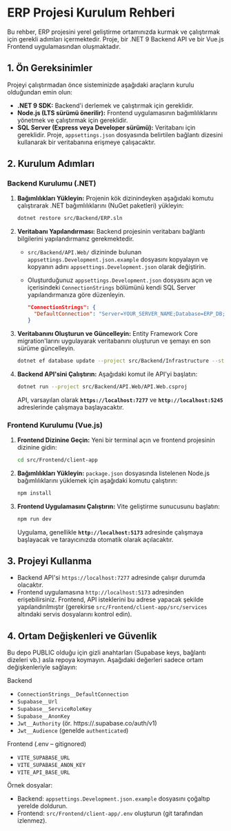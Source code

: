 # ERP Projesi Kurulum Rehberi

Bu rehber, ERP projesini yerel geliştirme ortamınızda kurmak ve çalıştırmak için gerekli adımları içermektedir. Proje, bir .NET 9 Backend API ve bir Vue.js Frontend uygulamasından oluşmaktadır.

## 1. Ön Gereksinimler

Projeyi çalıştırmadan önce sisteminizde aşağıdaki araçların kurulu olduğundan emin olun:

- **.NET 9 SDK:** Backend'i derlemek ve çalıştırmak için gereklidir.
- **Node.js (LTS sürümü önerilir):** Frontend uygulamasının bağımlılıklarını yönetmek ve çalıştırmak için gereklidir.
- **SQL Server (Express veya Developer sürümü):** Veritabanı için gereklidir. Proje, `appsettings.json` dosyasında belirtilen bağlantı dizesini kullanarak bir veritabanına erişmeye çalışacaktır.

## 2. Kurulum Adımları

### Backend Kurulumu (.NET)

1.  **Bağımlılıkları Yükleyin:**
    Projenin kök dizinindeyken aşağıdaki komutu çalıştırarak .NET bağımlılıklarını (NuGet paketleri) yükleyin:

    ```bash
    dotnet restore src/Backend/ERP.sln
    ```

2.  **Veritabanı Yapılandırması:**
    Backend projesinin veritabanı bağlantı bilgilerini yapılandırmanız gerekmektedir.

    -   `src/Backend/API.Web/` dizininde bulunan `appsettings.Development.json.example` dosyasını kopyalayın ve kopyanın adını `appsettings.Development.json` olarak değiştirin.
    -   Oluşturduğunuz `appsettings.Development.json` dosyasını açın ve içerisindeki `ConnectionStrings` bölümünü kendi SQL Server yapılandırmanıza göre düzenleyin.

        ```json
        "ConnectionStrings": {
          "DefaultConnection": "Server=YOUR_SERVER_NAME;Database=ERP_DB;Trusted_Connection=True;TrustServerCertificate=True;"
        }
        ```

3.  **Veritabanını Oluşturun ve Güncelleyin:**
    Entity Framework Core migration'larını uygulayarak veritabanını oluşturun ve şemayı en son sürüme güncelleyin.

    ```bash
    dotnet ef database update --project src/Backend/Infrastructure --startup-project src/Backend/API.Web
    ```

4.  **Backend API'sini Çalıştırın:**
    Aşağıdaki komut ile API'yi başlatın:

    ```bash
    dotnet run --project src/Backend/API.Web/API.Web.csproj
    ```

    API, varsayılan olarak **`https://localhost:7277`** ve **`http://localhost:5245`** adreslerinde çalışmaya başlayacaktır.

### Frontend Kurulumu (Vue.js)

1.  **Frontend Dizinine Geçin:**
    Yeni bir terminal açın ve frontend projesinin dizinine gidin:

    ```bash
    cd src/Frontend/client-app
    ```

2.  **Bağımlılıkları Yükleyin:**
    `package.json` dosyasında listelenen Node.js bağımlılıklarını yüklemek için aşağıdaki komutu çalıştırın:

    ```bash
    npm install
    ```

3.  **Frontend Uygulamasını Çalıştırın:**
    Vite geliştirme sunucusunu başlatın:

    ```bash
    npm run dev
    ```

    Uygulama, genellikle **`http://localhost:5173`** adresinde çalışmaya başlayacak ve tarayıcınızda otomatik olarak açılacaktır.

## 3. Projeyi Kullanma

-   Backend API'si `https://localhost:7277` adresinde çalışır durumda olacaktır.
-   Frontend uygulamasına `http://localhost:5173` adresinden erişebilirsiniz. Frontend, API isteklerini bu adrese yapacak şekilde yapılandırılmıştır (gerekirse `src/Frontend/client-app/src/services` altındaki servis dosyalarını kontrol edin).

## 4. Ortam Değişkenleri ve Güvenlik

Bu depo PUBLIC olduğu için gizli anahtarları (Supabase keys, bağlantı dizeleri vb.) asla repoya koymayın. Aşağıdaki değerleri sadece ortam değişkenleriyle sağlayın:

Backend
- `ConnectionStrings__DefaultConnection`
- `Supabase__Url`
- `Supabase__ServiceRoleKey`
- `Supabase__AnonKey`
- `Jwt__Authority` (ör. https://<PROJE-REF>.supabase.co/auth/v1)
- `Jwt__Audience` (genelde `authenticated`)

Frontend (.env – gitignored)
- `VITE_SUPABASE_URL`
- `VITE_SUPABASE_ANON_KEY`
- `VITE_API_BASE_URL`

Örnek dosyalar:
- Backend: `appsettings.Development.json.example` dosyasını çoğaltıp yerelde doldurun.
- Frontend: `src/Frontend/client-app/.env` oluşturun (git tarafından izlenmez).

